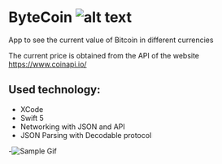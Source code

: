 # ByteCoin  ![alt text](https://img.shields.io/badge/Made%20with-Swift-orange)
App to see the current value of Bitcoin in different currencies

The current price is obtained from the API of the website https://www.coinapi.io/


## Used technology:
* XCode
* Swift 5
* Networking with JSON and API
* JSON Parsing with Decodable protocol

-![Sample Gif](Demo.gif)
